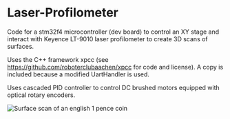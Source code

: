 Laser-Profilometer
==================

Code for a stm32f4 microcontroller (dev board) to control an XY stage and interact with Keyence LT-9010 laser profilometer to create 3D scans of surfaces.

Uses the C++ framework xpcc (see https://github.com/roboterclubaachen/xpcc for code and license). A copy is included because a modified UartHandler is used.

Uses cascaded PID controller to control DC brushed motors equipped with optical rotary encoders.


![Surface scan of an english 1 pence coin](https://raw.githubusercontent.com/jrahlf/Laser-Profilometer/master/images/coinScan.png)
